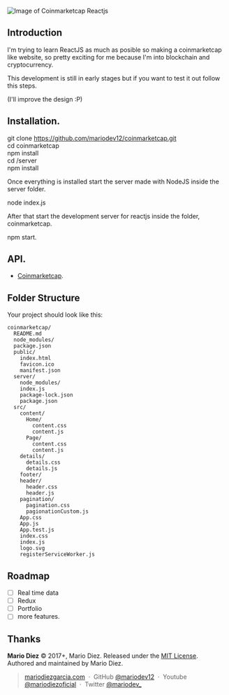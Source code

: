 ![Image of Coinmarketcap Reactjs](https://i.imgur.com/isl3wwa.png)

Introduction
------------

I'm trying to learn ReactJS as much as posible so making a coinmarketcap like website, so pretty exciting for me because I'm into blockchain and cryptocurrency.

This development is still in early stages but if you want to test it out follow this steps.

(I'll improve the design :P)

Installation.
-------------

git clone https://github.com/mariodev12/coinmarketcap.git <br>
cd coinmarketcap <br>
npm install <br>
cd /server <br>
npm install

Once everything is installed start the server made with NodeJS inside the server folder.

node index.js

After that start the development server for reactjs inside the folder, coinmarketcap.

npm start.

API.
----------

- [Coinmarketcap](https://coinmarketcap.com/api/).

Folder Structure
----------------

Your project should look like this:

```
coinmarketcap/
  README.md
  node_modules/
  package.json
  public/
    index.html
    favicon.ico
    manifest.json
  server/
    node_modules/
    index.js
    package-lock.json
    package.json
  src/
    content/
      Home/
        content.css
        content.js
      Page/
        content.css
        content.js
    details/
      details.css
      details.js
    footer/
    header/
      header.css
      header.js
    pagination/
      pagination.css
      pagionationCustom.js
    App.css
    App.js
    App.test.js
    index.css
    index.js
    logo.svg
    registerServiceWorker.js
```

Roadmap
-------

- [ ] Real time data
- [ ] Redux
- [ ] Portfolio
- [ ] more features.

Thanks
------

**Mario Diez** © 2017+, Mario Diez. Released under the [MIT License].<br>
Authored and maintained by Mario Diez.

> [mariodiezgarcia.com](http://www.mariodiezgarcia.com) &nbsp;&middot;&nbsp;
> GitHub [@mariodev12](https://github.com/mariodev12) &nbsp;&middot;&nbsp;
> Youtube [@mariodiezoficial](https://www.youtube.com/channel/UCisGMoxaVxJMcbio2FBHORg) &nbsp;&middot;&nbsp;
> Twitter [@mariodev_](https://twitter.com/mariodev_)

[MIT License]: http://mit-license.org/